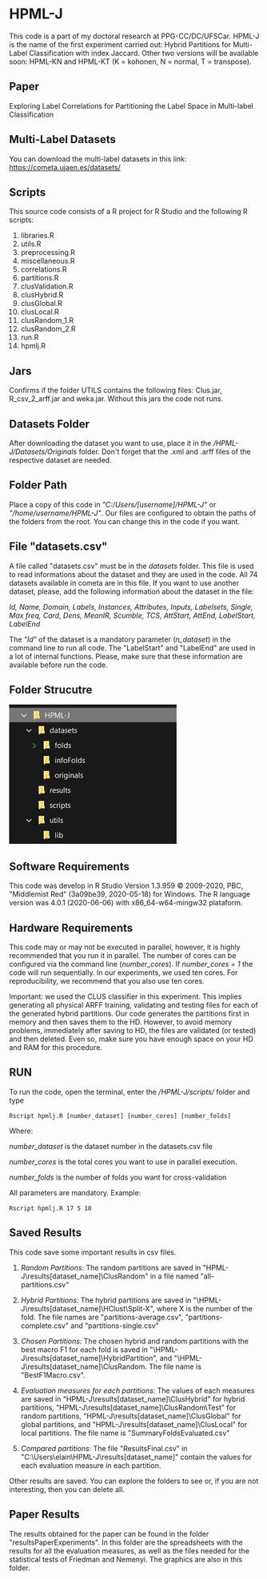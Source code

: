 # HPML-J

This code is a part of my doctoral research at PPG-CC/DC/UFSCar. HPML-J is the name of the first experiment carried out: Hybrid Partitions for Multi-Label Classification with index Jaccard. Other two versions will be available soon: HPML-KN and HPML-KT (K = kohonen, N = normal, T = transpose).

## Paper
Exploring Label Correlations for Partitioning the Label Space in Multi-label Classification

## Multi-Label Datasets
You can download the multi-label datasets in this link: https://cometa.ujaen.es/datasets/

## Scripts
This source code consists of a R project for R Studio and the following R scripts:

01. libraries.R
02. utils.R
03. preprocessing.R
04. miscellaneous.R
05. correlations.R
06. partitions.R
07. clusValidation.R
08. clusHybrid.R
09. clusGlobal.R
10. clusLocal.R
11. clusRandom_1.R
12. clusRandom_2.R
13. run.R
14. hpmlj.R

## Jars
Confirms if the folder UTILS contains the following files: Clus.jar, R_csv_2_arff.jar and weka.jar. Without this jars the code not runs. 

## Datasets Folder
After downloading the dataset you want to use, place it in the */HPML-J/Datasets/Originals* folder. Don't forget that the .xml and .arff files of the respective dataset are needed.

## Folder Path
Place a copy of this code in _"C:/Users/[username]/HPML-J"_ or _"/home/username/HPML-J"_. Our files are configured to obtain the paths of the folders from the root. You can change this in the code if you want.

## File "datasets.csv"
A file called "datasets.csv" must be in the *datasets* folder. This file is used to read informations about the dataset and they are used in the code. All 74 datasets available in cometa are in this file. If you want to use another dataset, please, add the following information about the dataset in the file:

_Id, Name, Domain, Labels, Instances, Attributes, Inputs, Labelsets, Single, Max freq, Card, Dens, MeanIR, Scumble, TCS, AttStart, AttEnd, LabelStart, LabelEnd_

The _"Id"_ of the dataset is a mandatory parameter (_n_dataset_) in the command line to run all code. The "LabelStart" and "LabelEnd" are used in a lot of internal functions. Please, make sure that these information are available before run the code.

## Folder Strucutre
<img src="https://raw.githubusercontent.com/cissagatto/HPML-J/master/Images/estrutura_hpmj.PNG?token=AC7DF5OGNEZDZOKK4BEBPZC72TRQC">


## Software Requirements
This code was develop in R Studio Version 1.3.959 © 2009-2020, PBC, "Middlemist Red" (3a09be39, 2020-05-18) for Windows. The R language version was 4.0.1 (2020-06-06) with x86_64-w64-mingw32 plataform.

## Hardware Requirements
This code may or may not be executed in parallel, however, it is highly recommended that you run it in parallel. The number of cores can be configured via the command line (_number_cores_). If *number_cores = 1* the code will run sequentially. In our experiments, we used ten cores. For reproducibility, we recommend that you also use ten cores.

Important: we used the CLUS classifier in this experiment. This implies generating all physical ARFF training, validating and testing files for each of the generated hybrid partitions. Our code generates the partitions first in memory and then saves them to the HD. However, to avoid memory problems, immediately after saving to HD, the files are validated (or tested) and then deleted. Even so, make sure you have enough space on your HD and RAM for this procedure.

## RUN
To run the code, open the terminal, enter the */HPML-J/scripts/* folder and type

```
Rscript hpmlj.R [number_dataset] [number_cores] [number_folds]
```

Where:

_number_dataset_ is the dataset number in the datasets.csv file

_number_cores_ is the total cores you want to use in parallel execution.

_number_folds_ is the number of folds you want for cross-validation

All parameters are mandatory. Example:

```
Rscript hpmlj.R 17 5 10
```

## Saved Results
This code save some important results in csv files. 

1. _Random Partitions_: The random partitions are saved in "HPML-J\results\[dataset_name]\ClusRandom" in a file named "all-partitions.csv"
 
2. _Hybrid Partitions_: The hybrid partitions are saved in "\HPML-J\results\[dataset_name]\HClust\Split-X", where X is the number of the fold. The file names are "partitions-average.csv", "partitions-complete.csv" and "partitions-single.csv"
  
3. _Chosen Partitions_: The chosen hybrid and random partitions with the best macro F1 for each fold is saved in "\HPML-J\results\[dataset_name]\HybridPartition", and "\HPML-J\results\[dataset_name]\ClusRandom. The file name is "BestF1Macro.csv".
  
4. _Evaluation measures for each partitions_: The values of each measures are saved in "HPML-J\results\[dataset_name]\ClusHybrid" for hybrid partitions, "HPML-J\results\[dataset_name]\ClusRandom\Test" for random partitions, "HPML-J\results\[dataset_name]\ClusGlobal" for global partitions, and "HPML-J\results\[dataset_name]\ClusLocal" for local partitions. The file name is "SummaryFoldsEvaluated.csv"

5. _Compared partitions_: The file "ResultsFinal.csv" in "C:\Users\elain\HPML-J\results\[dataset_name]" contain the values for each evaluation measure in each partition.

Other results are saved. You can explore the folders to see or, if you are not interesting, then you can delete all.

## Paper Results
The results obtained for the paper can be found in the folder "resultsPaperExperiments". In this folder are the spreadsheets with the results for all the evaluation measures, as well as the files needed for the statistical tests of Friedman and Nemenyi. The graphics are also in this folder.





